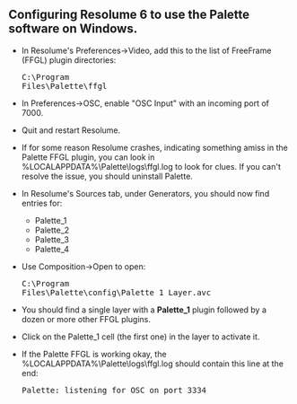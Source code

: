 ## Configuring Resolume 6 to use the Palette software on Windows.

- In Resolume's Preferences->Video, add this to the list of FreeFrame (FFGL) plugin directories: <pre>C:\Program Files\Palette\ffgl</pre>

- In Preferences->OSC, enable "OSC Input" with an incoming port of 7000.

- Quit and restart Resolume.

- If for some reason Resolume crashes, indicating something amiss in the
Palette FFGL plugin, you can look in %LOCALAPPDATA%\Palette\logs\ffgl.log
to look for clues.  If you can't resolve the issue, you should uninstall Palette.

- In Resolume's Sources tab, under Generators, you should now find entries for:

  - Palette_1
  - Palette_2
  - Palette_3
  - Palette_4

- Use Composition->Open to open: <pre>C:\Program Files\Palette\config\Palette_1_Layer.avc</pre>

- You should find a single layer with a <b>Palette_1</b> plugin followed by a dozen or more other FFGL plugins.

- Click on the Palette_1 cell (the first one) in the layer to activate it.

- If the Palette FFGL is working okay, the %LOCALAPPDATA%\Palette\logs\ffgl.log should contain this line at the end: <pre>Palette: listening for OSC on port 3334</pre>
